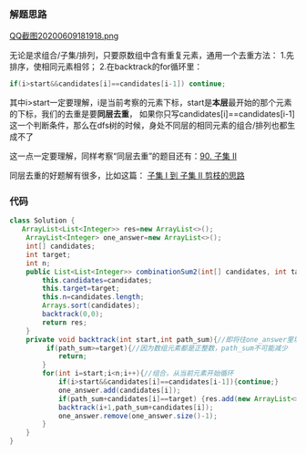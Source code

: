 ### 解题思路
 [QQ截图20200609181918.png](https://pic.leetcode-cn.com/92a2c34ab0484175b9263f94821e36ed013451d2add91ac534b200fc50b9bdf9-QQ%E6%88%AA%E5%9B%BE20200609181918.png)

无论是求组合/子集/排列，只要原数组中含有重复元素，通用一个去重方法：
1.先排序，使相同元素相邻；
2.在backtrack的for循环里：
```java
if(i>start&&candidates[i]==candidates[i-1]) continue;
```
其中i>start一定要理解，i是当前考察的元素下标，start是**本层**最开始的那个元素的下标，我们的去重是要**同层去重**，
如果你只写candidates[i]==candidates[i-1]这一个判断条件，那么在dfs树的时候，身处不同层的相同元素的组合/排列也都生成不了

这一点一定要理解，同样考察“同层去重”的题目还有：[90. 子集 II](https://leetcode-cn.com/problems/subsets-ii/)

同层去重的好题解有很多，比如这篇：
[子集 I 到 子集 II 剪枝的思路](https://leetcode-cn.com/problems/subsets-ii/solution/jian-zhi-qu-zhong-de-si-lu-by-mrsate/)


### 代码

```java
class Solution {
   ArrayList<List<Integer>> res=new ArrayList<>();
    ArrayList<Integer> one_answer=new ArrayList<>();
    int[] candidates;
    int target;
    int n;
    public List<List<Integer>> combinationSum2(int[] candidates, int target) {
        this.candidates=candidates;
        this.target=target;
        this.n=candidates.length;
        Arrays.sort(candidates);
        backtrack(0,0);
        return res;
    }
    private void backtrack(int start,int path_sum){//即将往one_answer里填入第start个元素candidates[start]
         if(path_sum>=target){//因为数组元素都是正整数，path_sum不可能减少
            return;
        }
        for(int i=start;i<n;i++){//组合，从当前元素开始循环
            if(i>start&&candidates[i]==candidates[i-1]){continue;}
            one_answer.add(candidates[i]);
            if(path_sum+candidates[i]==target) {res.add(new ArrayList<>(one_answer));}
            backtrack(i+1,path_sum+candidates[i]);
            one_answer.remove(one_answer.size()-1);
        }
    }
}

```